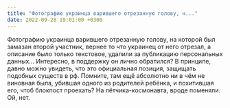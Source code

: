 ```yaml
---
title: "Фотографию украинца варившего отрезанную голову, н..."
date: 2022-09-28 19:01:00 +0300
---
```


Фотографию украинца варившего отрезанную голову, на которой был замазан второй участник, вернее то что украинец от него отрезал, а описание было только текстовое, удалили за публикацию персональных данных...
Интересно, в поддержку он лично обратился? В принципе, давно можно увидеть, что это официальная позиция, защищать подобных существ в рф. Помните, там ещё абсолютно ни в чём не виновная была, убившая одного из родителей ребёнка, и похитившая его, чтоб блокпост проехать? На лётчика-космонавта, вроде поменяли. Ой, нет.

